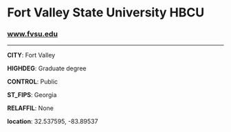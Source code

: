 # Fort Valley State University HBCU
### www.fvsu.edu
---
**CITY**: Fort Valley

**HIGHDEG**: Graduate degree

**CONTROL**: Public

**ST_FIPS**: Georgia

**RELAFFIL**: None

**location**: 32.537595, -83.89537